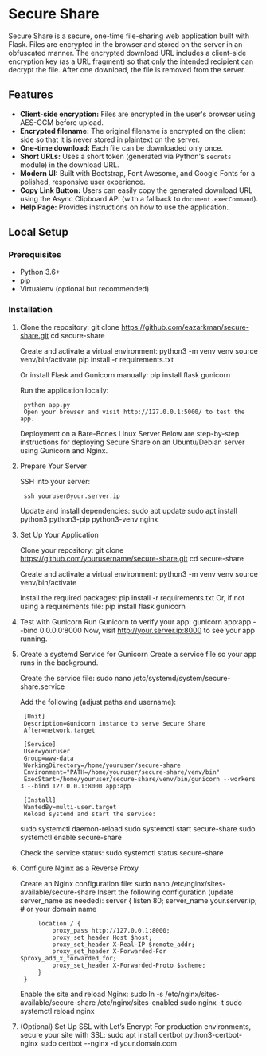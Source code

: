 # Secure Share

Secure Share is a secure, one-time file-sharing web application built with Flask. Files are encrypted in the browser and stored on the server in an obfuscated manner. The encrypted download URL includes a client-side encryption key (as a URL fragment) so that only the intended recipient can decrypt the file. After one download, the file is removed from the server.

## Features

- **Client-side encryption:** Files are encrypted in the user's browser using AES-GCM before upload.
- **Encrypted filename:** The original filename is encrypted on the client side so that it is never stored in plaintext on the server.
- **One-time download:** Each file can be downloaded only once.
- **Short URLs:** Uses a short token (generated via Python's `secrets` module) in the download URL.
- **Modern UI:** Built with Bootstrap, Font Awesome, and Google Fonts for a polished, responsive user experience.
- **Copy Link Button:** Users can easily copy the generated download URL using the Async Clipboard API (with a fallback to `document.execCommand`).
- **Help Page:** Provides instructions on how to use the application.

## Local Setup

### Prerequisites

- Python 3.6+
- pip
- Virtualenv (optional but recommended)

### Installation

1. Clone the repository:
    git clone https://github.com/eazarkman/secure-share.git
    cd secure-share

    Create and activate a virtual environment:
        python3 -m venv venv
        source venv/bin/activate
        pip install -r requirements.txt

    Or install Flask and Gunicorn manually:
        pip install flask gunicorn

    Run the application locally:

        python app.py
        Open your browser and visit http://127.0.0.1:5000/ to test the app.


    Deployment on a Bare-Bones Linux Server
    Below are step-by-step instructions for deploying Secure Share on an Ubuntu/Debian server using Gunicorn and Nginx.

2. Prepare Your Server 

    SSH into your server:

        ssh youruser@your.server.ip

    Update and install dependencies:
        sudo apt update
        sudo apt install python3 python3-pip python3-venv nginx

3. Set Up Your Application

    Clone your repository:
        git clone https://github.com/yourusername/secure-share.git
        cd secure-share

    Create and activate a virtual environment:
        python3 -m venv venv
        source venv/bin/activate

    Install the required packages:
        pip install -r requirements.txt
    Or, if not using a requirements file:
        pip install flask gunicorn

4. Test with Gunicorn
    Run Gunicorn to verify your app:
        gunicorn app:app --bind 0.0.0.0:8000
        Now, visit http://your.server.ip:8000 to see your app running.

5. Create a systemd Service for Gunicorn
    Create a service file so your app runs in the background.

    Create the service file:
        sudo nano /etc/systemd/system/secure-share.service

    Add the following (adjust paths and username):

        [Unit]
        Description=Gunicorn instance to serve Secure Share
        After=network.target

        [Service]
        User=youruser
        Group=www-data
        WorkingDirectory=/home/youruser/secure-share
        Environment="PATH=/home/youruser/secure-share/venv/bin"
        ExecStart=/home/youruser/secure-share/venv/bin/gunicorn --workers 3 --bind 127.0.0.1:8000 app:app

        [Install]
        WantedBy=multi-user.target
        Reload systemd and start the service:

    sudo systemctl daemon-reload
    sudo systemctl start secure-share
    sudo systemctl enable secure-share

    Check the service status:
    sudo systemctl status secure-share

6. Configure Nginx as a Reverse Proxy

    Create an Nginx configuration file:
    sudo nano /etc/nginx/sites-available/secure-share
    Insert the following configuration (update server_name as needed):
        server {
            listen 80;
            server_name your.server.ip;  # or your domain name

            location / {
                proxy_pass http://127.0.0.1:8000;
                proxy_set_header Host $host;
                proxy_set_header X-Real-IP $remote_addr;
                proxy_set_header X-Forwarded-For $proxy_add_x_forwarded_for;
                proxy_set_header X-Forwarded-Proto $scheme;
            }
        }

    Enable the site and reload Nginx:
        sudo ln -s /etc/nginx/sites-available/secure-share /etc/nginx/sites-enabled
        sudo nginx -t
        sudo systemctl reload nginx

7. (Optional) Set Up SSL with Let’s Encrypt
    For production environments, secure your site with SSL:
        sudo apt install certbot python3-certbot-nginx
        sudo certbot --nginx -d your.domain.com
